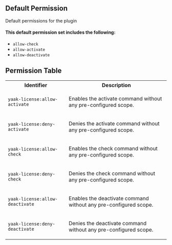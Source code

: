 ## Default Permission

Default permissions for the plugin

#### This default permission set includes the following:

- `allow-check`
- `allow-activate`
- `allow-deactivate`

## Permission Table

<table>
<tr>
<th>Identifier</th>
<th>Description</th>
</tr>


<tr>
<td>

`yaak-license:allow-activate`

</td>
<td>

Enables the activate command without any pre-configured scope.

</td>
</tr>

<tr>
<td>

`yaak-license:deny-activate`

</td>
<td>

Denies the activate command without any pre-configured scope.

</td>
</tr>

<tr>
<td>

`yaak-license:allow-check`

</td>
<td>

Enables the check command without any pre-configured scope.

</td>
</tr>

<tr>
<td>

`yaak-license:deny-check`

</td>
<td>

Denies the check command without any pre-configured scope.

</td>
</tr>

<tr>
<td>

`yaak-license:allow-deactivate`

</td>
<td>

Enables the deactivate command without any pre-configured scope.

</td>
</tr>

<tr>
<td>

`yaak-license:deny-deactivate`

</td>
<td>

Denies the deactivate command without any pre-configured scope.

</td>
</tr>
</table>

